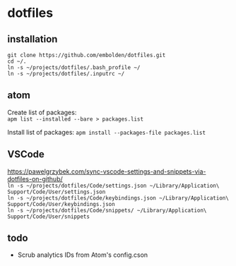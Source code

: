 # dotfiles

## installation
`git clone https://github.com/embolden/dotfiles.git`  
`cd ~/.`  
`ln -s ~/projects/dotfiles/.bash_profile ~/`  
`ln -s ~/projects/dotfiles/.inputrc ~/`

## atom
Create list of packages:  
`apm list --installed --bare > packages.list`

Install list of packages:
`apm install --packages-file packages.list`

## VSCode
https://pawelgrzybek.com/sync-vscode-settings-and-snippets-via-dotfiles-on-github/  
`ln -s ~/projects/dotfiles/Code/settings.json ~/Library/Application\ Support/Code/User/settings.json`  
`ln -s ~/projects/dotfiles/Code/keybindings.json ~/Library/Application\ Support/Code/User/keybindings.json`  
`ln -s ~/projects/dotfiles/Code/snippets/ ~/Library/Application\ Support/Code/User/snippets`  

## todo
- Scrub analytics IDs from Atom's config.cson